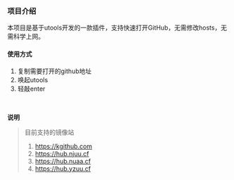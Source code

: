 ### 项目介绍

本项目是基于utools开发的一款插件，支持快速打开GitHub，无需修改hosts，无需科学上网。

#### 使用方式

1. 复制需要打开的github地址
2. 唤起utools
3. 轻敲enter

<br/>

**说明**

> 目前支持的镜像站
>
> 1. https://kgithub.com
> 2. https://hub.njuu.cf
> 3. https://hub.nuaa.cf
> 4. https://hub.yzuu.cf

